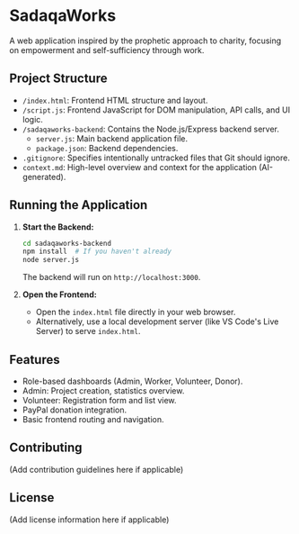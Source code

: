 # SadaqaWorks

A web application inspired by the prophetic approach to charity, focusing on empowerment and self-sufficiency through work.

## Project Structure

*   `/index.html`: Frontend HTML structure and layout.
*   `/script.js`: Frontend JavaScript for DOM manipulation, API calls, and UI logic.
*   `/sadaqaworks-backend`: Contains the Node.js/Express backend server.
    *   `server.js`: Main backend application file.
    *   `package.json`: Backend dependencies.
*   `.gitignore`: Specifies intentionally untracked files that Git should ignore.
*   `context.md`: High-level overview and context for the application (AI-generated).

## Running the Application

1.  **Start the Backend:**
    ```bash
    cd sadaqaworks-backend
    npm install  # If you haven't already
    node server.js
    ```
    The backend will run on `http://localhost:3000`.

2.  **Open the Frontend:**
    *   Open the `index.html` file directly in your web browser.
    *   Alternatively, use a local development server (like VS Code's Live Server) to serve `index.html`.

## Features

*   Role-based dashboards (Admin, Worker, Volunteer, Donor).
*   Admin: Project creation, statistics overview.
*   Volunteer: Registration form and list view.
*   PayPal donation integration.
*   Basic frontend routing and navigation.

## Contributing

(Add contribution guidelines here if applicable)

## License

(Add license information here if applicable) 